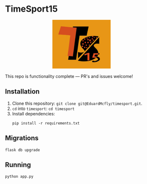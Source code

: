 # TimeSport15

<p align="center">
 <img src="./static/images/logo.jpg"  height="160px">
</p>

This repo is functionality complete — PR's and issues welcome!

## Installation

1. Clone this repository: `git clone git@EduardMcfly/timesport.git`.
2. `cd` into `timesport`: `cd timesport`
3. Install dependencies:
   ```
   pip install -r requirements.txt
   ```

## Migrations

```
flask db upgrade
```

## Running

```
python app.py
```

